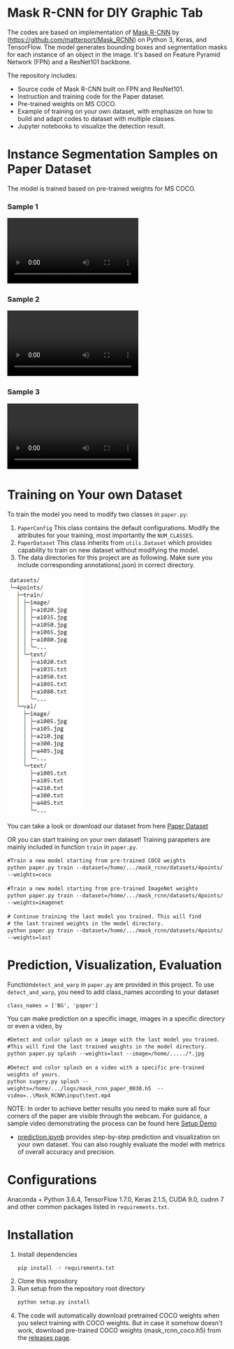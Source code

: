 # Mask R-CNN for DIY Graphic Tab 

The codes are based on implementation of [Mask R-CNN](https://arxiv.org/abs/1703.06870) by (https://github.com/matterport/Mask_RCNN) on Python 3, Keras, and TensorFlow. The model generates bounding boxes and segmentation masks for each instance of an object in the image. It's based on Feature Pyramid Network (FPN) and a ResNet101 backbone.

The repository includes:
* Source code of Mask R-CNN built on FPN and ResNet101.
* Instruction and training code for the Paper dataset.
* Pre-trained weights on MS COCO.
* Example of training on your own dataset, with emphasize on how to build and adapt codes to dataset with multiple classes.
* Jupyter notebooks to visualize the detection result.

# Instance Segmentation Samples on Paper Dataset
The model is trained based on pre-trained weights for MS COCO.
### Sample 1
![Mask RCNN on Video](https://user-images.githubusercontent.com/44399842/133878173-360bb445-9773-4ca9-9001-6444b171bb16.mp4)

### Sample 2
![Mask RCNN on Video](https://user-images.githubusercontent.com/44399842/133878176-8554afc3-89e7-4f5e-ab4a-655deeb46612.mp4)

### Sample 3
![Mask RCNN on Video](https://user-images.githubusercontent.com/44399842/133878181-e29ec419-f0d2-4e44-9878-a368cbb2ef38.mp4)

# Training on Your own Dataset
To train the model you need to modify two classes in ```paper.py```:
1. ```PaperConfig``` This class contains the default configurations. Modify the attributes for your training, most importantly the ```NUM_CLASSES```.
2. ```PaperDataset``` This class inherits from ```utils.Dataset``` which provides capability to train on new dataset without modifying the model. 
3. The data directories for this project are as following. Make sure you include corresponding annotations(.json) in correct directory.

![Example of data directory](assets/dir.png)

You can take a look or download our dataset from here
[Paper Dataset](https://drive.google.com/drive/folders/14lZV6gsvwlNGUaQfzdeOwQFhpr1AivJ4)

OR you can start training on your own dataset! Training parapeters are mainly included in function ```train``` in ```paper.py```.
```
#Train a new model starting from pre-trained COCO weights
python paper.py train --dataset=/home/.../mask_rcnn/datasets/4points/ --weights=coco

#Train a new model starting from pre-trained ImageNet weights
python paper.py train --dataset=/home/.../mask_rcnn/datasets/4points/ --weights=imagenet

# Continue training the last model you trained. This will find
# the last trained weights in the model directory.
python paper.py train --dataset=/home/.../mask_rcnn/datasets/4points/ --weights=last
```

# Prediction, Visualization, Evaluation
Function```detect_and_warp``` in ```paper.py``` are provided in this project.
To use ```detect_and_warp```, you need to add class_names according to your dataset
```
class_names = ['BG', 'paper']
```
You can make prediction on a specific image, images in a specific directory or even a video, by
```
#Detect and color splash on a image with the last model you trained.
#This will find the last trained weights in the model directory.
python paper.py splash --weights=last --image=/home/...../*.jpg

#Detect and color splash on a video with a specific pre-trained weights of yours.
python sugery.py splash --weights=/home/.../logs/mask_rcnn_paper_0030.h5  --video=..\Mask_RCNN\input\test.mp4
```
NOTE: In order to achieve better results you need to make sure all four corners of the paper are visible through the webcam. For guidance, a sample video demonstrating the process can be found here [Setup Demo](https://drive.google.com/drive/folders/1_eyF5mr4zdSE1XfdjNmkNpOdnUmwKnVr)

* [prediction.ipynb](prediction.ipynb) provides step-by-step prediction and visualization on your own dataset. You can also roughly evaluate the model with metrics of overall accuracy and precision.

# Configurations
Anaconda + Python 3.6.4, TensorFlow 1.7.0, Keras 2.1.5, CUDA 9.0, cudnn 7 and other common packages listed in `requirements.txt`.

# Installation
1. Install dependencies
   ```bash
   pip install -r requirements.txt
   ```
2. Clone this repository
3. Run setup from the repository root directory
    ```bash
    python setup.py install
    ``` 
3. The code will automatically download pretrained COCO weights when you select training with COCO weights. But in case it somehow doesn't work, download pre-trained COCO weights (mask_rcnn_coco.h5) from the [releases page](https://github.com/matterport/Mask_RCNN/releases).
